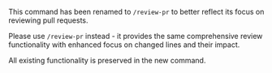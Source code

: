 This command has been renamed to `/review-pr` to better reflect its focus on reviewing pull requests.

Please use `/review-pr` instead - it provides the same comprehensive review functionality with enhanced focus on changed lines and their impact.

All existing functionality is preserved in the new command.

